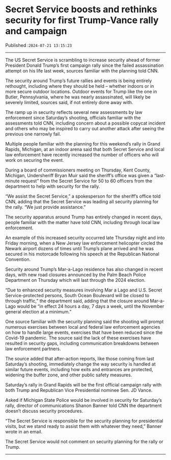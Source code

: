 # Secret Service boosts and rethinks security for first Trump-Vance rally and campaign

Published :`2024-07-21 13:15:23`

---

The US Secret Service is scrambling to increase security ahead of former President Donald Trump’s first campaign rally since the failed assassination attempt on his life last week, sources familiar with the planning told CNN.

The security around Trump’s future rallies and events is being entirely rethought, including where they should be held – whether indoors or in more secure outdoor locations. Outdoor events for Trump like the one in Butler, Pennsylvania, where he was nearly assassinated, will likely be severely limited, sources said, if not entirely done away with.

The ramp up in security reflects several new assessments by law enforcement since Saturday’s shooting, officials familiar with the assessments told CNN, including concern about a possible copycat incident and others who may be inspired to carry out another attack after seeing the previous one narrowly fail.

Multiple people familiar with the planning for this weekend’s rally in Grand Rapids, Michigan, at an indoor arena said that both Secret Service and local law enforcement have recently increased the number of officers who will work on securing the event.

During a board of commissioners meeting on Thursday, Kent County, Michigan, Undersheriff Bryan Muir said the sheriff’s office was given a “last-minute request” from the Secret Service for 50 to 60 officers from the department to help with security for the rally.

“We assist the Secret Service,” a spokesperson for the sheriff’s office told CNN, adding that the Secret Service was leading all security planning for the rally. “We just provide assistance.”

The security apparatus around Trump has entirely changed in recent days, people familiar with the matter have told CNN, including through local law enforcement.

An example of this increased security occurred late Thursday night and into Friday morning, when a New Jersey law enforcement helicopter circled the Newark airport dozens of times until Trump’s plane arrived and he was secured in his motorcade following his speech at the Republican National Convention.

Security around Trump’s Mar-a-Lago residence has also changed in recent days, with new road closures announced by the Palm Beach Police Department on Thursday which will last through the 2024 election.

“Due to enhanced security measures involving Mar a Lago and U.S. Secret Service-protected persons, South Ocean Boulevard will be closed to through traffic,” the department said, adding that the closure around Mar-a-Lago would be “in effect 24 hours a day, 7 days a week, until the November general election at a minimum.”

One source familiar with the security planning said the shooting will prompt numerous exercises between local and federal law enforcement agencies on how to handle large events, exercises that have been reduced since the Covid-19 pandemic. The source said the lack of these exercises have resulted in security gaps, including communication breakdowns between law enforcement partners.

The source added that after-action reports, like those coming from last Saturday’s shooting, immediately change the way security is handled at similar future events, including how exits and entrances are protected, widening the buffer zone, and other public safety measures.

Saturday’s rally in Grand Rapids will be the first official campaign rally with both Trump and Republican Vice Presidential nominee Sen. JD Vance.

Asked if Michigan State Police would be involved in security for Saturday’s rally, director of communications Shanon Banner told CNN the department doesn’t discuss security procedures.

“The Secret Service is responsible for the security planning for presidential visits, but we stand ready to assist them with whatever they need,” Banner wrote in an email.

The Secret Service would not comment on security planning for the rally or Trump.

---

